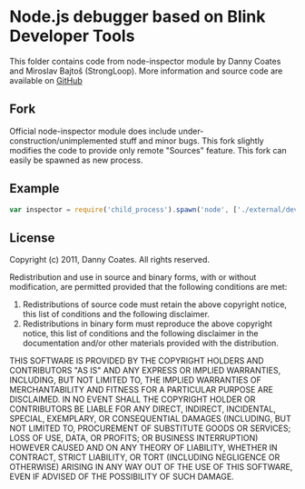 # Node.js debugger based on Blink Developer Tools

This folder contains code from node-inspector module by Danny Coates and Miroslav Bajtoš (StrongLoop).
More information and source code are available on [GitHub](https://github.com/node-inspector/node-inspector)


## Fork

Official node-inspector module does include under-construction/unimplemented stuff and minor bugs. This fork slightly modifies the code to provide only remote "Sources" feature. This fork can easily be spawned as new process.

## Example
```javascript
var inspector = require('child_process').spawn('node', ['./external/devtools/inspector/main.js']);
```


## License
Copyright (c) 2011, Danny Coates. All rights reserved.

Redistribution and use in source and binary forms, with or without modification, are permitted provided that the following conditions are met:  

1. Redistributions of source code must retain the above copyright notice, this list of conditions and the following disclaimer.
2. Redistributions in binary form must reproduce the above copyright notice, this list of conditions and the following disclaimer in the documentation and/or other materials provided with the distribution.

THIS SOFTWARE IS PROVIDED BY THE COPYRIGHT HOLDERS AND CONTRIBUTORS "AS IS" AND ANY EXPRESS OR IMPLIED WARRANTIES, INCLUDING, BUT NOT LIMITED TO, THE IMPLIED WARRANTIES OF MERCHANTABILITY AND FITNESS FOR A PARTICULAR PURPOSE ARE DISCLAIMED. IN NO EVENT SHALL THE COPYRIGHT HOLDER OR CONTRIBUTORS BE LIABLE FOR ANY DIRECT, INDIRECT, INCIDENTAL, SPECIAL, EXEMPLARY, OR CONSEQUENTIAL DAMAGES (INCLUDING, BUT NOT LIMITED TO, PROCUREMENT OF SUBSTITUTE GOODS OR SERVICES; LOSS OF USE, DATA, OR PROFITS; OR BUSINESS INTERRUPTION) HOWEVER CAUSED AND ON ANY THEORY OF LIABILITY, WHETHER IN CONTRACT, STRICT LIABILITY, OR TORT (INCLUDING NEGLIGENCE OR OTHERWISE) ARISING IN ANY WAY OUT OF THE USE OF THIS SOFTWARE, EVEN IF ADVISED OF THE POSSIBILITY OF SUCH DAMAGE.
